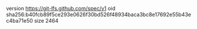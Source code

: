 version https://git-lfs.github.com/spec/v1
oid sha256:b40fcb89f5ce293e0626f30bd526f48934baca3bc8e17692e55b43ec4ba71e50
size 2464
